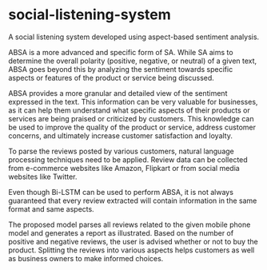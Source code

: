 # social-listening-system
A social listening system developed using aspect-based sentiment analysis.

ABSA is a more advanced and specific form of SA. While SA aims to determine the overall polarity (positive, negative, or neutral) of a given text, ABSA goes beyond this by analyzing the sentiment towards specific aspects or features of the product or service being discussed.

ABSA provides a more granular and detailed view of the sentiment expressed in the text. This information can be very valuable for businesses, as it can help them understand what specific aspects of their products or services are being praised or criticized by customers. This knowledge can be used to improve the quality of the product or service, address customer concerns, and ultimately increase customer satisfaction and loyalty.

To parse the reviews posted by various customers, natural language processing techniques need to be applied. Review data can be collected from e-commerce websites like Amazon, Flipkart or from social media websites like Twitter.

Even though Bi-LSTM can be used to perform ABSA, it is not always guaranteed that every review extracted will contain information in the same format and same aspects.

The proposed model parses all reviews related to the given mobile phone model and generates a report as illustrated. Based on the number of positive and negative reviews, the user is advised whether or not to buy the product. Splitting the reviews into various aspects helps customers as well as business owners to make informed choices.
